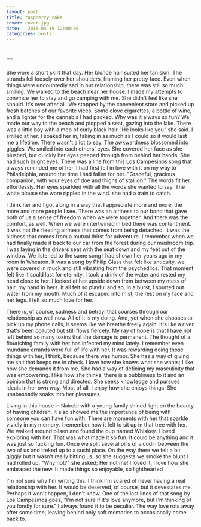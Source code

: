 ```yaml
---
layout: post
title: raspberry cake 
cover: cover.jpg
date:   2016-04-19 12:00:00
categories: posts
---
```


## --


She wore a short skirt that day. Her blonde hair suited her tan skin. The strands fell loosely over her shoulders, framing her pretty face. Even when things were undoubtedly sad in our relationship, there was still so much smiling. We walked to the beach near her house. I made my attempts to convince her to stay and go camping with me. She didn't feel like she should. It's over after all. We stopped by the convenient store and picked up fresh batches of our favorite vices. Some clove cigarettes, a bottle of wine, and a lighter for the cannabis I had packed. Why was it always so fun? We made our way to the beach and plopped a seat, gazing into the lake. There was a little boy with a mop of curly black hair. 'He looks like you.' she said. I smiled at her. I soaked her in, taking in as much as I could so it would last me a lifetime. There wasn't a lot to say. The awkwardness blossomed into giggles. We smiled into each others' eyes. She covered her face as she blushed, but quickly her eyes peeped through from behind her hands. She had such bright eyes. There was a line from this Los Campesinos song that always reminded me of her. I had first fell in love with it on my way to Philadelphia, around the time I had fallen for her. "Graceful, gracious companion, with your eyes of doe and thighs of stallion." The words fit her effortlessly. Her eyes sparkled with all the words she wanted to say. The white blouse she wore rippled in the wind. she had a train to catch.

I think her and I got along in a way that I appreciate more and more, the more and more people I see. There was an airiness to our bond that gave both of us a sense of freedom when we were together. And there was the comfort, as well. When we were intertwined in bed there was contentment. It was not the fleeting airiness that comes from being detached. It was the airiness that comes from a mutual thirst for adventure. I remember when we had finally made it back to our car from the forest during our mushroom trip. I was laying in the drivers seat with the seat down and my feet out of the window. We listened to the same song I had shown her years ago in my room in Wheaton. It was a song by Philip Glass that felt like antiquity. we were covered in muck and still vibrating from the psychedlics. That moment felt like it could last for eternity. I took a drink of the water and rested my head close to her. I looked at her upside down from between my mess of hair, my hand in hers. It all felt so playful and so, in a burst, I spurted out water from my mouth. Much of it escaped into mist, the rest on my face and her legs. I felt so much love for her. 

There is, of course, sadness and betrayl that courses through our relationship as well now. All of it is my doing. And, yet when she chooses to pick up my phone calls, it seems like we breathe freely again. It's like a river that's been polluted but still flows fiercely. My ray of hope is that I have not left behind so many toxins that the damage is permanent. The thought of a flourishing family with her has infected my mind lately. I remember even mundane errands were full of life with her. It was rewarding doing those things with her, I think, because there was humor. She has a way of giving me shit that keeps me in check. I love how she knows what she wants; I like how she demands it from me. She had a way of defining my masculinity that was empowering. I like how she thinks, there is a bubbliness to it and an opinion that is strong and directed. She seeks knowledge and pursues ideals in her own way. Most of all, I enjoy how she enjoys things. She unabashadly soaks into her pleasures.

Living in this house in Nairobi with a young family shined light on the beauty of having children. It also showed me the importance of being with someone you can have fun with. There are moments with her that sparkle vividly in my memory. I remember how it felt to sit up in that tree with her. We walked around pilsen and found the pup named Whiskey. I loved exploring with her. That was what made it so fun. It could be anything and it was just so fucking fun. Once we split several pills of vicodin between the two of us and treked up to a sushi place. On the way there we felt a bit giggly but it wasn't really hitting us, so she suggests we smoke the blunt I had rolled up. "Why not?" she asked; Her not me! I loved it. I love how she embraced the new. It made things so enjoyable, so lighthearted

I'm not sure why I'm writing this. I think I'm scared of never having a real relationship with her. It would be deserved, of course, but it devestates me. Perhaps it won't happen, I don't know. One of the last lines of that song by Los Campesinos goes, "I'm not sure if it's love anymore, but I'm thinking of you fondly for sure." I always found it to be peculiar. The way love rots away after some time, leaving behind only soft memories to occasionally come back to.
